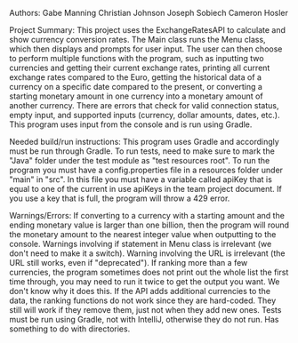 Authors:
Gabe Manning
Christian Johnson
Joseph Sobiech
Cameron Hosler

Project Summary:
This project uses the ExchangeRatesAPI to calculate and show currency conversion rates.
The Main class runs the Menu class, which then displays and prompts for user input.
The user can then choose to perform multiple functions with the program, such as inputting
two currencies and getting their current exchange rates, printing all current exchange rates
compared to the Euro, getting the historical data of a currency on a specific date compared to the present,
or converting a starting monetary amount in one currency into a monetary amount of another currency. 
There are errors that check for valid connection status, empty input, and supported inputs 
(currency, dollar amounts, dates, etc.). This program uses input from the console and is run using Gradle.

Needed build/run instructions:
This program uses Gradle and accordingly must be run through Gradle.
To run tests, need to make sure to mark the "Java" folder under the test module as "test resources root".
To run the program you must have a config.properties file in a resources folder under "main" in "src". In this 
file you must have a variable called apiKey that is equal to one of the current in use apiKeys in the team project 
document. If you use a key that is full, the program will throw a 429 error.

Warnings/Errors:
If converting to a currency with a starting amount and the ending monetary value is larger than one billion, then the
program will round the monetary amount to the nearest integer value when outputting to the console.
Warnings involving if statement in Menu class is irrelevant (we don't need to make it a switch).
Warning involving the URL is irrelevant (the URL still works, even if "deprecated").
If ranking more than a few currencies, the program sometimes does not print out the whole list the first time through,
you may need to run it twice to get the output you want. We don't know why it does this.
If the API adds additional currencies to the data, the ranking functions do not work since they are hard-coded. They 
still will work if they remove them, just not when they add new ones.
Tests must be run using Gradle, not with IntelliJ, otherwise they do not run. Has something to do with directories.